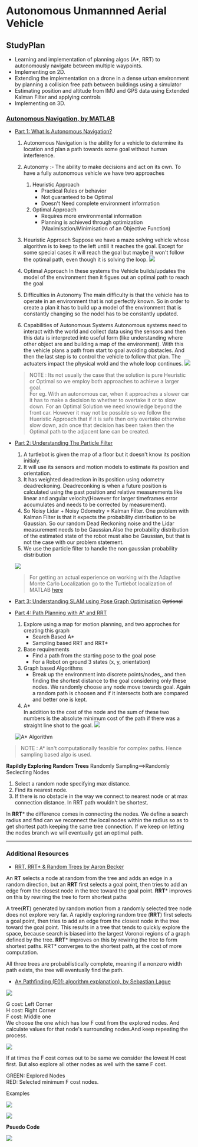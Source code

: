 # Autonomous Unmannned Aerial Vehicle
## StudyPlan
* Learning and implementation of planning algos (A*, RRT) to autonomously navigate between multiple waypoints.
* Implementing on 2D.
* Extending the implementation on a drone in a dense urban environment by planning a collision free path between buildings using a simulator
* Estimating position and altitude from IMU and GPS data using Extended Kalman Filter and applying controls
* Implementing on 3D.



### [Autonomous Navigation, by MATLAB](https://www.youtube.com/watch?v=QR3U1dgc5RE)

* [Part 1: What Is Autonomous Navigation?](https://youtu.be/Fw8JQ5Q-ZwU)
    1. Autonomous Navigation is the ability for a vehicle to determine its location and plan a path towards some goal without human interference.
    2. Autonomy :- The ability to make decisions and act on its own. To have a fully autonomous vehicle we have two approaches 
        1. Heuristic Approach
            * Practical Rules or behavior
            * Not guaranteed to be Optimal
            * Doesn't Need complete environment information
        2. Optimal Approach
            * Requires more environmental information 
            * Planning is achieved through optimization (Maximisation/Minimisation of an Objective Function)
    3. Heuristic Approach
    Suppose we have a maze solving vehicle whose algorithm is to keep to the left untill it reaches the goal. Except for some special cases it will reach the goal but maybe it won't follow the optimal path, even though it is solving the loop.
    ![](https://i.imgur.com/jiSjiHA.png)

    4. Optimal Approach
    In these systems the Vehicle builds/updates the model of the environment then it figues out an optimal path to reach the goal
    5. Difficulties in Autonomy
    The main difficulty is that the vehicle has to operate in an environment that is not perfectly known. So in order to create a plan it has to build up a model of the environment that is constantly changing so the nodel has to be constantly updated.
    6. Capabilities of Autonomous Systems
    Autonomous systems need to interact with the world and collect data using the sensors and then this data is interpreted into useful form (like understanding where other object are and building a map of the environment). With this the vehicle plans a path from start to goal avoiding obstacles. And then the last step is to control the vehicle to follow that plan. The actuaters impact the physical wold and the whole loop continues. 
    ![](https://i.imgur.com/SQymSV4.png)

    > NOTE : Its not usually the case that the solution is pure Heuristic or Optimal so we employ both approaches to achieve a larger goal.  
    > For eg. With an autonomous car, when it approaches a slower car it has to make a decision to whether to overtake it or to slow down. For an Optimal Solution we need knowledge beyond the front car. However it may not be possible so we follow the Hueristic Approach that if it is safe then only overtake otherwise slow down, adn once that decision has been taken then the Optimal path to the adjacent lane can be created.


* [Part 2: Understanding The Particle Filter](https://www.youtube.com/watch?v=NrzmH_yerBU)  

    1. A turtlebot is given the map of a floor but it doesn't know its position initialy.  
    2. It will use its sensors and motion models to estimate its position and orientation.   
    3. It has weighted deadreckon in its position using odometry deadreckoning. Deadreconking is when a future position is calculated using the past position and relative measurements like linear and angular velocity(However for larger timeframes error accumulates and needs to be corrected by measurement).   
    4. So Noisy Lidar + Noisy Odometry = Kalman Filter. One problem with Kalman Filter is that it expects the probability distribution to be Gaussian. So our random Dead Reckoning noise and the Lidar measurement needs to be Gaussian.Also the probability distribution of the estimated state of the robot must also be Gaussian, but that is not the case with our problem statement.
    6. We use the particle filter to handle the non gaussian probability distribution 
    
    ![](https://i.imgur.com/UFZGYrB.png)
    >For getting an actual experience on working with the Adaptive Monte Carlo Localization go to the Turtlebot localization of MATLAB [here](https://in.mathworks.com/help/nav/ug/localize-turtlebot-using-monte-carlo-localization.html#:~:text=Monte%20Carlo%20Localization%20(MCL)%20is,and%20sensing%20of%20the%20robot.)


* [Part 3: Understanding SLAM using Pose Graph Optimisation](https://www.youtube.com/watch?v=saVZtgPyyJQ) ~~Optional~~


* [Part 4: Path Planning with A* and RRT](https://www.youtube.com/watch?v=QR3U1dgc5RE&t=2s)
    1. Explore using a map for motion planning, and two approches for creating this graph
        * Search Based A*
        * Sampling based RRT and RRT*
    2. Base requirements
        * Find a path from the starting pose to the goal pose
        * For a Robot on ground 3 states (x, y, orientation)
    3. Graph based Algorithms
        * Break up the environment into discrete points/nodes,, and then finding the shortest distance to the goal considering only these nodes. We randomly choose any node move towards goal. Again a random path is choosen and if it intersects both are compared and better one is kept. 
    4. A*  
    In addition to the cost of the node and the sum of these two numbers is the absolute minimum cost of the path if there was a straight line shot to the goal.
![](https://i.imgur.com/7tCLp92.png)


    ![A* Algorithm](https://i.imgur.com/cU7yMoc.jpg)


>NOTE : A* isn't computationally feasible for complex paths. Hence sampling based algo is used.

**Rapildly Exploring Random Trees**
Randomly Sampling==>Randomly Seclecting Nodes
1. Select a random node specifying max distance.
2. Find its nearest node.
3. If there is no obstacle in the way we connect to nearest node or at max connection distance.
In RRT path wouldn't be shortest.

In **RRT*** the difference comes in connecting the nodes. We define a search radius and find can we reconnect the local nodes within the radius so as to get shortest path keeping the same tree connection. If we keep on letting the nodes branch we will eventually get an optimal path.



---
### Additional Resources

* [RRT, RRT* & Random Trees by Aaron Becker ](https://youtu.be/Ob3BIJkQJEw)

An **RT** selects a node at random from the tree and adds an edge in a random direction, but an **RRT** first selects a goal point, then tries to add an edge from the closest node in the tree toward the goal point. **RRT*** improves on this by rewiring the tree to form shortest paths

 A tree(**RT**) generated by random motion from a randomly selected tree node does not explore very far.
 A rapidly exploring random tree (**RRT**) first selects a goal point, then tries to add an edge from the closest node in the tree  toward the goal point. This results in a tree that tends to quickly explore the space, because search is biased into the largest Voronoi regions of a graph defined by the tree. 
 **RRT*** improves on this by rewiring the tree to form shortest paths. RRT* converges to the shortest path, at the cost of more computation. 
 
 All three trees are probabilistically complete, meaning if a nonzero width path exists, the tree will eventually find the path. 
 
* [A* Pathfinding (E01: algorithm explanation), by Sebastian Lague](https://youtu.be/-L-WgKMFuhE)
 
 ![](https://i.imgur.com/LVWrO7E.png)


G cost: Left Corner  
H cost: Right Corner  
F cost: Middle one  
We choose the one which has low F cost from the explored nodes. And calculate values for that node's surrounding nodes.And keep repeating the process. 

![](https://i.imgur.com/PwesfsV.png)


If at times the F cost comes out to be same we consider the lowest H cost first. But also explore all other nodes as well with the same F cost.  

GREEN: Explored Nodes  
RED: Selected minimum F cost nodes.  

Examples

![](https://i.imgur.com/lAQ8w7e.png)

![](https://i.imgur.com/NgVbvmu.png)



**Psuedo Code**

![](https://i.imgur.com/DtGeZzA.png)





